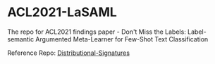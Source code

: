 # ACL2021-LaSAML
The repo for ACL2021 findings paper - Don't Miss the Labels: Label-semantic Argumented Meta-Learner for Few-Shot Text Classification


Reference Repo: [Distributional-Signatures](https://github.com/YujiaBao/Distributional-Signatures)
